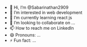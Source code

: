 - 👋 Hi, I’m @Sabarinathan2909
- 👀 I’m interested in web development 
- 🌱 I’m currently learning react js 
- 💞️ I’m looking to collaborate on ...
- 📫 How to reach me on LinkedIn 
- 😄 Pronouns: ...
- ⚡ Fun fact: ...

<!---
Sabarinathan2909/Sabarinathan2909 is a ✨ special ✨ repository because its `README.md` (this file) appears on your GitHub profile.
You can click the Preview link to take a look at your changes.
--->
